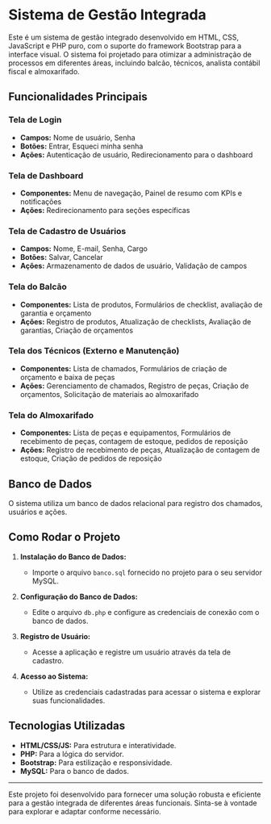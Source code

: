 # Sistema de Gestão Integrada

Este é um sistema de gestão integrado desenvolvido em HTML, CSS, JavaScript e PHP puro, com o suporte do framework Bootstrap para a interface visual. O sistema foi projetado para otimizar a administração de processos em diferentes áreas, incluindo balcão, técnicos, analista contábil fiscal e almoxarifado.

## Funcionalidades Principais

### Tela de Login
- **Campos:** Nome de usuário, Senha
- **Botões:** Entrar, Esqueci minha senha
- **Ações:** Autenticação de usuário, Redirecionamento para o dashboard

### Tela de Dashboard
- **Componentes:** Menu de navegação, Painel de resumo com KPIs e notificações
- **Ações:** Redirecionamento para seções específicas

### Tela de Cadastro de Usuários
- **Campos:** Nome, E-mail, Senha, Cargo
- **Botões:** Salvar, Cancelar
- **Ações:** Armazenamento de dados de usuário, Validação de campos

### Tela do Balcão
- **Componentes:** Lista de produtos, Formulários de checklist, avaliação de garantia e orçamento
- **Ações:** Registro de produtos, Atualização de checklists, Avaliação de garantias, Criação de orçamentos

### Tela dos Técnicos (Externo e Manutenção)
- **Componentes:** Lista de chamados, Formulários de criação de orçamento e baixa de peças
- **Ações:** Gerenciamento de chamados, Registro de peças, Criação de orçamentos, Solicitação de materiais ao almoxarifado

### Tela do Almoxarifado
- **Componentes:** Lista de peças e equipamentos, Formulários de recebimento de peças, contagem de estoque, pedidos de reposição
- **Ações:** Registro de recebimento de peças, Atualização de contagem de estoque, Criação de pedidos de reposição

## Banco de Dados

O sistema utiliza um banco de dados relacional para registro dos chamados, usuários e ações.

## Como Rodar o Projeto

1. **Instalação do Banco de Dados:**
    - Importe o arquivo `banco.sql` fornecido no projeto para o seu servidor MySQL.

2. **Configuração do Banco de Dados:**
    - Edite o arquivo `db.php` e configure as credenciais de conexão com o banco de dados.

3. **Registro de Usuário:**
    - Acesse a aplicação e registre um usuário através da tela de cadastro.

4. **Acesso ao Sistema:**
    - Utilize as credenciais cadastradas para acessar o sistema e explorar suas funcionalidades.


## Tecnologias Utilizadas

- **HTML/CSS/JS:** Para estrutura e interatividade.
- **PHP:** Para a lógica do servidor.
- **Bootstrap:** Para estilização e responsividade.
- **MySQL:** Para o banco de dados.

---

Este projeto foi desenvolvido para fornecer uma solução robusta e eficiente para a gestão integrada de diferentes áreas funcionais. Sinta-se à vontade para explorar e adaptar conforme necessário.
